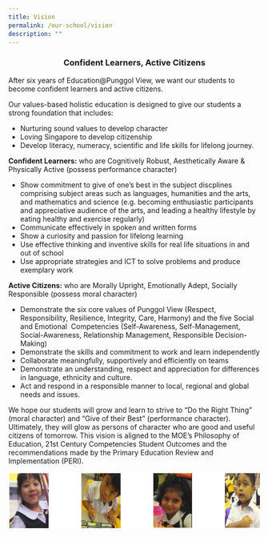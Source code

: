 ```yaml
---
title: Vision
permalink: /our-school/vision
description: ""
---
```

<html>
<body>

<h3 style="text-align:center;">Confident Learners, Active Citizens</h3>

</body>
</html>

After six years of Education@Punggol View, we want our students to become confident learners and active citizens.

Our values-based holistic education is designed to give our students a strong foundation that includes:

*   Nurturing sound values to develop character
*   Loving Singapore to develop citizenship
*   Develop literacy, numeracy, scientific and life skills for lifelong journey.

**Confident Learners:** who are Cognitively Robust, Aesthetically Aware & Physically Active (possess performance character)  

*   Show commitment to give of one’s best in the subject discplines comprising subject areas such as languages, humanities and the arts, and mathematics and science (e.g. becoming enthusiastic participants and appreciative audience of the arts, and leading a healthy lifestyle by eating healthy and exercise regularly)
*   Communicate effectively in spoken and written forms
*   Show a curiosity and passion for lifelong learning
*   Use effective thinking and inventive skills for real life situations in and out of school
*   Use appropriate strategies and ICT to solve problems and produce exemplary work

  

**Active Citizens:** who are Morally Upright, Emotionally Adept, Socially Responsible (possess moral character)

*   Demonstrate the six core values of Punggol View (Respect, Responsibility, Resilience, Integrity, Care, Harmony) and the five Social and Emotional  Competencies (Self-Awareness, Self-Management, Social-Awareness, Relationship Management, Responsible Decision-Making)
*   Demonstrate the skills and commitment to work and learn independently
*   Collaborate meaningfully, supportively and efficiently on teams 
*   Demonstrate an understanding, respect and appreciation for differences in language, ethnicity and culture. 
*   Act and respond in a responsible manner to local, regional and global needs and issues. 


We hope our students will grow and learn to strive to “Do the Right Thing” (moral character) and “Give of their Best” (performance character). Ultimately, they will glow as persons of character who are good and useful citizens of tomorrow. This vision is aligned to the MOE’s Philosophy of Education, 21st Century Competencies Student Outcomes and the recommendations made by the Primary Education Review and Implementation (PERI).

![](/images/vision.png)